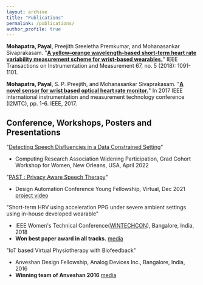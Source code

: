 ```yaml
---
layout: archive
title: "Publications"
permalink: /publications/
author_profile: true
---
```

**Mohapatra, Payal**, Preejith Sreeletha Premkumar, and Mohanasankar Sivaprakasam. "[**A yellow–orange wavelength-based short-term heart rate variability measurement scheme for wrist-based wearables.**](https://ieeexplore.ieee.org/abstract/document/8253824)" IEEE Transactions on Instrumentation and Measurement 67, no. 5 (2018): 1091-1101.

**Mohapatra, Payal**, S. P. Preejith, and Mohanasankar Sivaprakasam. "[**A novel sensor for wrist based optical heart rate monitor.**](https://ieeexplore.ieee.org/abstract/document/7969842)" In 2017 IEEE international instrumentation and measurement technology conference (I2MTC), pp. 1-6. IEEE, 2017.

Conference, Workshops, Posters and Presentations
------

"[Detecting Speech Disfluencies in a Data Constrained Setting](https://www.dropbox.com/s/7cp6aqu3ts89bu5/CRA2022_poster_v2.pdf?dl=0)"
- Computing Research Association Widening Participation, Grad Cohort Workshop for Women, New Orleans, USA, April 2022



"[PAST : Privacy Aware Speech Therapy](https://www.dropbox.com/s/ozbpyp5pgv2he5a/PAST_Poster_Payal.pdf?dl=0)" 
- Design Automation Conference Young Fellowship, Virtual, Dec 2021 [project video](https://www.youtube.com/watch?v=wM3RPnj7sVY)


"Short-term HRV using acceleration PPG under severe ambient settings using in-house developed wearable"
- IEEE Women's Technical Conference([WINTECHCON](https://wintechcon.com/assets/papers/2018/2018-wintechcon-final-program.pdf)), Bangalore, India, 2018
- **Won best paper award in all tracks.** [media](https://www.facebook.com/AnalogDevicesInc/posts/congratulations-to-payal-mohapatra-kneeling-left-on-her-award-for-best-paper-at-/2080443635312168/)

"IoT based Virtual Physiotherapy with Biofeedback"
- Anveshan Design Fellowship, Analog Devices Inc., Bangalore, India, 2016
- **Winning team of Anveshan 2016** [media](https://www.analog.com/en/education/university-engagement/india/anveshan-2016-fellowship-winning-teams.html) 
